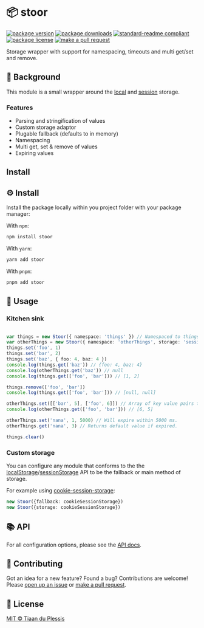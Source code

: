 
# 📦 stoor
[![package version](https://img.shields.io/npm/v/stoor.svg?style=flat-square)](https://npmjs.org/package/stoor)
[![package downloads](https://img.shields.io/npm/dm/stoor.svg?style=flat-square)](https://npmjs.org/package/stoor)
[![standard-readme compliant](https://img.shields.io/badge/readme%20style-standard-brightgreen.svg?style=flat-square)](https://github.com/RichardLitt/standard-readme)
[![package license](https://img.shields.io/npm/l/stoor.svg?style=flat-square)](https://npmjs.org/package/stoor)
[![make a pull request](https://img.shields.io/badge/PRs-welcome-brightgreen.svg?style=flat-square)](http://makeapullrequest.com)

Storage wrapper with support for namespacing, timeouts and multi get/set and remove.

## 👀 Background

This module is a small wrapper around the [local](https://developer.mozilla.org/en/docs/Web/API/Window/localStorage) and [session](https://developer.mozilla.org/en-US/docs/Web/API/Window/sessionStorage) storage.

### Features

- Parsing and stringification of values
- Custom storage adaptor
- Plugable fallback (defaults to in memory)
- Namespacing
- Multi get, set & remove of values
- Expiring values

## Install

## ⚙️ Install

Install the package locally within you project folder with your package manager:

With `npm`:
```sh
npm install stoor
```

With `yarn`:
```sh
yarn add stoor
```

With `pnpm`:
```sh
pnpm add stoor
```

## 📖 Usage

### Kitchen sink

```ts

var things = new Stoor({ namespace: 'things' }) // Namespaced to things and uses local storage
var otherThings = new Stoor({ namespace: 'otherThings', storage: 'session' }) // Namespaced to other things and uses Session storage
things.set('foo', 1)
things.set('bar', 2)
things.set('baz', { foo: 4, baz: 4 })
console.log(things.get('baz')) // {foo: 4, baz: 4}
console.log(otherThings.get('baz')) // null
console.log(things.get(['foo', 'bar'])) // [1, 2]

things.remove(['foo', 'bar'])
console.log(things.get(['foo', 'bar'])) // [null, null]

otherThings.set([['bar', 5], ['foo', 6]]) // Array of key value pairs to multi set
console.log(otherThings.get(['foo', 'bar'])) // [6, 5]

otherThings.set('nana', 1, 5000) // Will expire within 5000 ms.
otherThings.get('nana', 3) // Returns default value if expired.

things.clear()
```

### Custom storage

You can configure any module that conforms to the the [localStorage](https://developer.mozilla.org/en/docs/Web/API/Window/localStorage)/[sessionStorage](https://developer.mozilla.org/en-US/docs/Web/API/Window/sessionStorage) API to be the fallback or main method of storage.


For example using [cookie-session-storage](https://github.com/tiaanduplessis/cookie-session-storage):

```ts
new Stoor({fallback: cookieSessionStorage})
new Stoor({storage: cookieSessionStorage})
```

## 📚 API

For all configuration options, please see the [API docs](https://paka.dev/npm/stoor).

## 💬 Contributing

Got an idea for a new feature? Found a bug? Contributions are welcome! Please [open up an issue](https://github.com/tiaanduplessis/stoor/issues) or [make a pull request](https://makeapullrequest.com/).

## 🪪 License

[MIT © Tiaan du Plessis](./LICENSE)
    